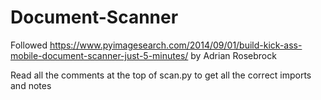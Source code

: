 # Document-Scanner
Followed https://www.pyimagesearch.com/2014/09/01/build-kick-ass-mobile-document-scanner-just-5-minutes/ by Adrian Rosebrock

Read all the comments at the top of scan.py to get all the correct imports and notes
